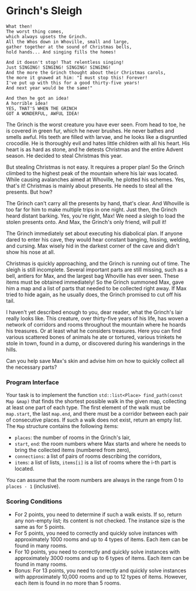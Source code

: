 # Grinch's Sleigh

```text
What then!
The worst thing comes,
which always upsets the Grinch.
All the Whos down in Whoville, small and large,
gather together at the sound of Christmas bells,
hold hands... And singing fills the homes!

And it doesn't stop! That relentless singing!
Just SINGING! SINGING! SINGING! SINGING!
And the more the Grinch thought about their Christmas carols,
the more it gnawed at him: "I must stop this! Forever!
I've put up with this for a good thirty-five years!
And next year would be the same!"

And then he got an idea!
A horrible idea!
YES, THAT'S WHEN THE GRINCH
GOT A WONDERFUL, AWFUL IDEA!
```

The Grinch is the worst creature you have ever seen. From head to toe, he is covered in green fur, which he never brushes. He never bathes and smells awful. His teeth are filled with larvae, and he looks like a disgruntled crocodile. He is thoroughly evil and hates little children with all his heart. His heart is as hard as stone, and he detests Christmas and the entire Advent season. He decided to steal Christmas this year.

But stealing Christmas is not easy. It requires a proper plan! So the Grinch climbed to the highest peak of the mountain where his lair was located. While causing avalanches aimed at Whoville, he plotted his schemes. Yes, that's it! Christmas is mainly about presents. He needs to steal all the presents. But how?

The Grinch can't carry all the presents by hand, that's clear. And Whoville is too far for him to make multiple trips in one night. Just then, the Grinch heard distant barking. Yes, you're right, Max! We need a sleigh to load the stolen presents onto. And Max, the Grinch's only friend, will pull it!

The Grinch immediately set about executing his diabolical plan. If anyone dared to enter his cave, they would hear constant banging, hissing, welding, and cursing. Max wisely hid in the darkest corner of the cave and didn't show his nose at all.

Christmas is quickly approaching, and the Grinch is running out of time. The sleigh is still incomplete. Several important parts are still missing, such as a bell, antlers for Max, and the largest bag Whoville has ever seen. These items must be obtained immediately! So the Grinch summoned Max, gave him a map and a list of parts that needed to be collected right away. If Max tried to hide again, as he usually does, the Grinch promised to cut off his tail.

I haven't yet described enough to you, dear reader, what the Grinch's lair really looks like. This creature, over thirty-five years of his life, has woven a network of corridors and rooms throughout the mountain where he hoards his treasures. Or at least what he considers treasures. Here you can find various scattered bones of animals he ate or tortured, various trinkets he stole in town, found in a dump, or discovered during his wanderings in the hills.

Can you help save Max's skin and advise him on how to quickly collect all the necessary parts?

### Program Interface

Your task is to implement the function `std::list<Place> find_path(const Map &map)` that finds the shortest possible walk in the given map, collecting at least one part of each type. The first element of the walk must be `map.start`, the last `map.end`, and there must be a corridor between each pair of consecutive places. If such a walk does not exist, return an empty list. The `Map` structure contains the following items:

- `places`: the number of rooms in the Grinch's lair,
- `start`, `end`: the room numbers where Max starts and where he needs to bring the collected items (numbered from zero),
- `connections`: a list of pairs of rooms describing the corridors,
- `items`: a list of lists, `items[i]` is a list of rooms where the i-th part is located.

You can assume that the room numbers are always in the range from 0 to `places - 1` (inclusive).

### Scoring Conditions

- For 2 points, you need to determine if such a walk exists. If so, return any non-empty list; its content is not checked. The instance size is the same as for 5 points.
- For 5 points, you need to correctly and quickly solve instances with approximately 1000 rooms and up to 4 types of items. Each item can be found in many rooms.
- For 10 points, you need to correctly and quickly solve instances with approximately 3000 rooms and up to 6 types of items. Each item can be found in many rooms.
- Bonus: For 13 points, you need to correctly and quickly solve instances with approximately 10,000 rooms and up to 12 types of items. However, each item is found in no more than 5 rooms.
